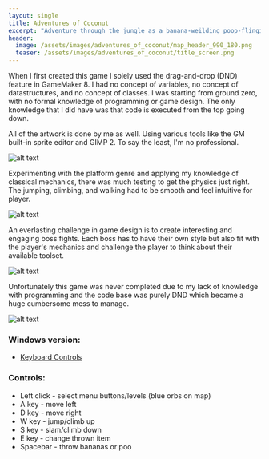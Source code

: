 ```yaml
---
layout: single
title: Adventures of Coconut
excerpt: "Adventure through the jungle as a banana-weilding poop-flinging primate!"
header:
  image: /assets/images/adventures_of_coconut/map_header_990_180.png
  teaser: /assets/images/adventures_of_coconut/title_screen.png
---
```


When I first created this game I solely used the drag-and-drop (DND) feature in GameMaker 8.
I had no concept of variables, no concept of datastructures, and no concept of classes.
I was starting from ground zero, with no formal knowledge of programming or game design.
The only knowledge that I did have was that code is executed from the top going down.

All of the artwork is done by me as well. Using various tools like the GM built-in sprite editor and GIMP 2.
To say the least, I'm no professional.

![alt text](../../assets/images/adventures_of_coconut/title_screen.png "Title screen")

Experimenting with the platform genre and applying my knowledge of classical mechanics, there was much testing to get the physics just right.
The jumping, climbing, and walking had to be smooth and feel intuitive for player.

![alt text](../../assets/images/adventures_of_coconut/screenshot_001.png "First level. We have crates!")

An everlasting challenge in game design is to create interesting and engaging boss fights. 
Each boss has to have their own style but also fit with the player's mechanics and challenge the player
to think about their available toolset. 

![alt text](../../assets/images/adventures_of_coconut/screenshot_002.png "Have to have some scary bosses to defeat!")

Unfortunately this game was never completed due to my lack of knowledge with programming and the code base
was purely DND which became a huge cumbersome mess to manage.

![alt text](../../assets/images/adventures_of_coconut/screenshot_dnd_001.png "This is why I learned to code.")

### Windows version:
  * [Keyboard Controls ](https://www.dropbox.com/s/pr1liu0uo0tjlu6/Adventures%20of%20Coconut.exe?dl=1)
  
### Controls:
  * Left click - select menu buttons/levels (blue orbs on map)
  * A key - move left
  * D key - move right
  * W key - jump/climb up 
  * S key - slam/climb down
  * E key - change thrown item
  * Spacebar - throw bananas or poo
